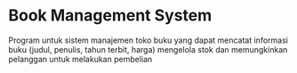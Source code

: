 # Book Management System

Program untuk sistem manajemen toko buku yang dapat mencatat informasi buku (judul, penulis, tahun terbit, harga) mengelola stok dan memungkinkan pelanggan untuk melakukan pembelian

